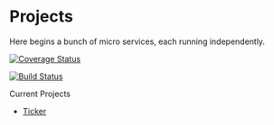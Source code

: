 # Projects

Here begins a bunch of micro services, each running independently.

[![Coverage Status](https://coveralls.io/repos/github/arnoe/codecrafter/badge.svg?branch=master)](https://coveralls.io/github/arnoe/codecrafter?branch=master)

[![Build Status](https://travis-ci.org/arnoe/codecrafter.svg?branch=master)](https://travis-ci.org/arnoe/codecrafter)

Current Projects
- [Ticker](https://github.com/arnoe/codecrafter/tree/master/ticker)
